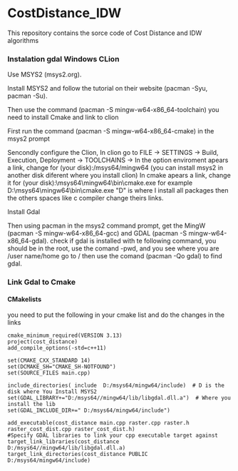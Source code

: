 # CostDistance_IDW
This repository contains the sorce code of Cost Distance and IDW  algorithms



### Instalation gdal Windows CLion

Use MSYS2 (msys2.org). 

Install MSYS2 and follow the tutorial on their website (pacman -Syu, pacman -Su).

Then use the command (pacman -S mingw-w64-x86_64-toolchain) 
you need to install Cmake and link to clion

First run the command (pacman -S mingw-w64-x86_64-cmake) in the msys2 prompt

Sencondly configure the Clion, In clion go to FILE -> SETTINGS -> Build, Execution, Deployment -> TOOLCHAINS ->
In the option enviroment apears a link, change for (your disk):/msys64/mingw64 (you can install msys2 in another disk diferent where you install clion)
In cmake apears a link, change it for (your disk):\msys64\mingw64\bin\cmake.exe for example D:\msys64\mingw64\bin\cmake.exe "D" is where I install all packages
then the others spaces like c compiler change theirs links.
  
Install Gdal

Then using pacman in the msys2 command prompt, get the MingW (pacman -S mingw-w64-x86_64-gcc) and GDAL (pacman -S mingw-w64-x86_64-gdal).
check if gdal is installed with te following command, you should be in the root, use the comand -pwd, and you see where you are /user name/home go to /
then use the comand  (pacman -Qo gdal) to find gdal.

### Link Gdal to Cmake 

#### CMakelists 

you need to put the following in your cmake list and do the changes in the links
```
cmake_minimum_required(VERSION 3.13)
project(cost_distance)
add_compile_options(-std=c++11)

set(CMAKE_CXX_STANDARD 14)
set(DCMAKE_SH="CMAKE_SH-NOTFOUND")
set(SOURCE_FILES main.cpp)

include_directories( include  D:/msys64/mingw64/include)  # D is the disk where You Install MSYS2
set(GDAL_LIBRARY+="D:/msys64//mingw64/lib/libgdal.dll.a")  # Where you install the lib
set(GDAL_INCLUDE_DIR+=" D:/msys64/mingw64/include")

add_executable(cost_distance main.cpp raster.cpp raster.h raster_cost_dist.cpp raster_cost_dist.h)
#Specify GDAL libraries to link your cpp executable target against
target_link_libraries(cost_distance D:/msys64//mingw64/lib/libgdal.dll.a)
target_link_directories(cost_distance PUBLIC D:/msys64/mingw64/include)
```
